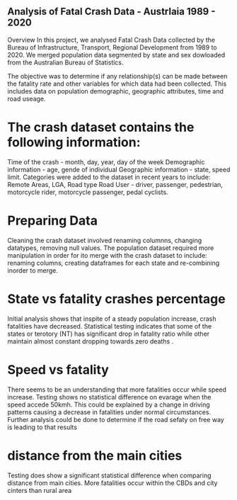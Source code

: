 ## Analysis of Fatal Crash Data - Austrlaia 1989 - 2020
Overview
In this project, we analysed Fatal Crash Data collected by the Bureau of Infrastructure, Transport, Regional Development from 1989 to 2020. We merged population data segmented by state and sex dowloaded from the Australian Bureau of Statistics.

The objective was to determine if any relationship(s) can be made between the fatality rate and other variables for which data had been collected. This includes data on population demographic, geographic attributes, time and road useage.

# The crash dataset contains the following information:

Time of the crash - month, day, year, day of the week Demographic information - age, gende of individual Geographic information - state, speed limit. Categories were added to the dataset in recent years to include: Remote Areas, LGA, Road type Road User - driver, passenger, pedestrian, motorcycle rider, motorcycle passenger, pedal cyclists.

# Preparing Data
Cleaning the crash dataset involved renaming columnns, changing datatypes, removing null values. The population dataset required more manipulation in order for ito merge with the crash dataset to include: renaming columns, creating dataframes for each state and re-combining inorder to merge.

# State vs fatality crashes percentage 
Initial analysis shows that inspite of a steady population increase, crash fatalities have decreased. Statistical testing indicates that some of the states or terotory (NT) has significant drop in fatality ratio while other maintain almost constant dropping towards zero deaths .

# Speed vs fatality
There seems to be an understanding that more fatalities occur while speed increase. Testing shows no statistical difference on evarage when the speed accede 50kmh. This could be explained by a change in driving patterns causing a decrease in fatalities under normal circumstances. Further analysis could be done to determine if the road sefaty on free way is leading to that results

# distance from the main cities 
Testing does show a significant statistical difference when comparing distance from main cities. More fatalities occur within the CBDs and city cinters than rural area
